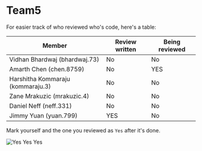 # Team5

For easier track of who reviewed who's code, here's a table:

| Member  | Review written | Being reviewed |
| ------------- | ------------- | ------------- |
| Vidhan Bhardwaj (bhardwaj.73)  | No  | No |
| Amarth Chen (chen.8759)  | No  | YES |
| Harshitha Kommaraju (kommaraju.3)  | No  | No |
| Zane Mrakuzic (mrakuzic.4)  | No  | No |
| Daniel Neff (neff.331)  | No  | No |
| Jimmy Yuan (yuan.799)  | YES  | No |

Mark yourself and the one you reviewed as `Yes` after it's done. 

![Yes Yes Yes](https://i.imgur.com/Qgl3Q2K.gif)



